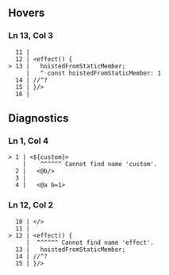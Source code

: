 ## Hovers
### Ln 13, Col 3
```marko
  11 |
  12 | <effect() {
> 13 |   hoistedFromStaticMember;
     |   ^ const hoistedFromStaticMember: 1
  14 | //^?
  15 | }/>
  16 |
```

## Diagnostics
### Ln 1, Col 4
```marko
> 1 | <${custom}>
    |    ^^^^^^ Cannot find name 'custom'.
  2 |   <@b/>
  3 |
  4 |   <@a b=1>
```

### Ln 12, Col 2
```marko
  10 | </>
  11 |
> 12 | <effect() {
     |  ^^^^^^ Cannot find name 'effect'.
  13 |   hoistedFromStaticMember;
  14 | //^?
  15 | }/>
```

